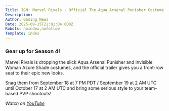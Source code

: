 ```yaml
---
Title: IGN: Marvel Rivals - Official The Aqua Arsenal Punisher Costume Trailer
Description: 
Author: Gaming News
Date: 2025-09-15T22:01:04.000Z
Robots: noindex,nofollow
Template: index
---
```

<h3>
  
  
  Gear up for Season 4!
</h3>

<p>Marvel Rivals is dropping the slick Aqua Arsenal Punisher and Invisible Woman Azure Shade costumes, and the official trailer gives you a front-row seat to their epic new looks.  </p>

<p>Snag them from September 18 at 7 PM PDT / September 19 at 2 AM UTC until October 17 at 2 AM UTC and bring some serious style to your team-based PVP shootouts!</p>

<p><em>Watch on <a href="https://www.youtube.com/watch?v=Wqhko6Wfmmw" rel="noopener noreferrer">YouTube</a></em></p>

